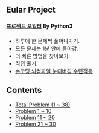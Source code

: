 ## Eular Project
#### [프로젝트 오일러](http://euler.synap.co.kr/) By Python3

- 하루에 한 문제씩 풀어나가기.  
- 모든 문제는 1분 안에 돌아감.  
- 더 빠른 방법을 찾아보기.  
- 직접 풀기.  
- [손코딩 뇌컴파일 눈디버깅 수련적용](https://github.com/DongjunLee/TIL-MAL/blob/master/Code/HandCoding_BrainCompile_EyeDebugging.md)

## Contents

- [Total Problem (1 ~ 38) ](https://github.com/DongjunLee/EulerProject/blob/master/Project%20Euler.ipynb)
- [Problem 1 ~ 10](https://github.com/DongjunLee/EulerProject/blob/master/Project_Euler_Problem_1~10.ipynb)
- [Problem 11 ~ 20](https://github.com/DongjunLee/EulerProject/blob/master/Project_Euler_Problem_11~20.ipynb)
- [Problem 21 ~ 30](https://github.com/DongjunLee/EulerProject/blob/master/Project_Euler_Problem_21~30.ipynb)
